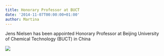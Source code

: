 ```yaml
---
title: Honorary Professor at BUCT
date: '2014-11-07T00:00:00+01:00'
author: Martina
---
```

Jens Nielsen has been appointed Honorary Professor at Beijing University of Chemical Technology (BUCT) in China

![](/img/news_hprof_beijing.jpg)
